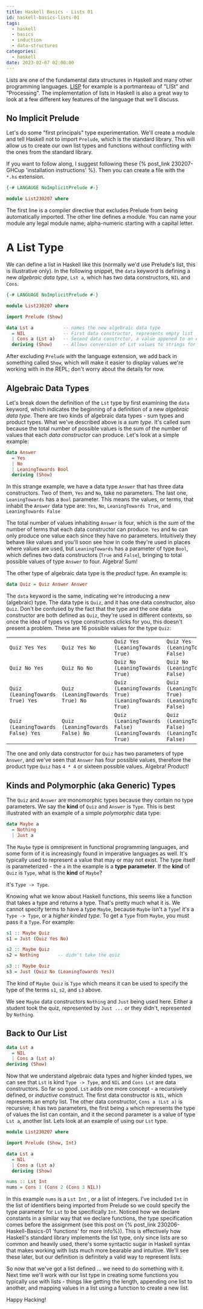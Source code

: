 ```yaml
---
title: Haskell Basics - Lists 01
id: haskell-basics-lists-01
tags:
  - haskell
  - basics
  - induction
  - data-structures
categories:
  - haskell
date: 2023-02-07 02:00:00
---
```


Lists are one of the fundamental data structures in Haskell and many other programming languages. [LISP](https://en.wikipedia.org/wiki/Lisp_(programming_language)) for example is a portmanteau of "LISt" and "Processing". The implementation of lists in Haskell is also a great way to look at a few different key features of the language that we'll discuss.

## No Implicit Prelude
Let's do some "first principals" type experimentation. We'll create a module and tell Haskell not to import `Prelude`, which is the standard library. This will allow us to create our own list types and functions without conflicting with the ones from the standard library. 

If you want to follow along, I suggest following these {% post_link 230207-GHCup 'installation instructions' %}. Then you can create a file with the `*.hs` extension.

```haskell
{-# LANGAUGE NoImplicitPrelude #-}

module List230207 where
```

The first line is a compiler directive that excludes Prelude from being automatically imported. The other line defines a module. You can name your module any legal module name; alpha-numeric starting with a capital letter.

# A List Type
We can define a list in Haskell like this (normally we'd use Prelude's list, this is illustrative only). In the following snippet, the `data` keyword is defining a new *algebraic data type*, `Lst a`, which has two data constructors, `NIL` and `Cons`.

```haskell The Lst Type
{-# LANGUAGE NoImplicitPrelude #-}

module List230207 where

import Prelude (Show)

data Lst a           -- names the new algebraic data type
  = NIL              -- First data constructor, represents empty list
  | Cons a (Lst a)   -- Second data constrctor, a value appened to an existing list
  deriving (Show)    -- Allows conversion of Lst values to strings for display
```

After excluding `Prelude` with the language extension, we add back in something called `Show`, which will make it easier to display values we're working with in the REPL; don't worry about the details for now.

## Algebraic Data Types
Let's break down the definition of the `Lst` type by first examining the `data` keyword, which indicates the beginning of a definition of a new _algebraic data type_. There are two kinds of algebraic data types - sum types and product types. What we've described above is a _sum type_. It's called sum because the total number of possible values is the sum of the number of values that each _data constructor_ can produce. Let's look at a simple example:

```haskell Example Algebraic data type
data Answer 
  = Yes 
  | No 
  | LeaningTowards Bool
  deriving (Show)
```

In this strange example, we have a data type `Answer` that has three data constructors. Two of them, `Yes` and `No`, take no parameters. The last one, `LeaningTowards` has a `Bool` parameter. This means the values, or terms, that inhabit the `Answer` data type are:
`Yes`,  `No`,  `LeaningTowards True`, and `LeaningTowards False`

The total number of values inhabiting `Answer` is four, which is the _sum_ of the number of terms that each data constructor can produce. `Yes` and `No` can only produce one value each since they have no parameters. Intuitively they behave like values and you'll soon see how in code they're used in places where values are used, but `LeaningTowards` has a parameter of type `Bool`, which defines two data constructors (`True` and `False`), bringing to total possible values of type `Answer` to four. Algebra! Sum!

The other type of algebraic data type is the _product_ type. An example is:
```haskell
data Quiz = Quiz Answer Answer
```

The `data` keyword is the same, indicating we're introducing a new (algebraic) type. The data type is `Quiz`, and it has one data constructor, also `Quiz`. Don't be confused by the fact that the type and the one data constructor are both defined as `Quiz`, they're used in different contexts, so once the idea of types vs type constructors clicks for you, this doesn't present a problem. These are 16 possible values for the type `Quiz`:

| | | | |
|-|-|-|-|
| `Quiz Yes Yes` | `Quiz Yes No` | `Quiz Yes (LeaningTowards True)` | `Quiz Yes (LeaningTowards False)` |
| `Quiz No Yes`  | `Quiz No No`  | `Quiz No (LeaningTowards True)`  | `Quiz No (LeaningTowards False)`  |
| `Quiz (LeaningTowards True) Yes`  | `Quiz (LeaningTowards True) No`  | `Quiz (LeaningTowards True) (LeaningTowards True)`  | `Quiz (LeaningTowards True) (LeaningTowards False)`  |
| `Quiz (LeaningTowards False) Yes`  | `Quiz (LeaningTowards False) No`  | `Quiz (LeaningTowards False) (LeaningTowards True)`  | `Quiz (LeaningTowards False) (LeaningTowards False)`  |

The one and only data constructor for `Quiz` has two parameters of type `Answer`, and we've seen that `Answer` has four possible values, therefore the product type `Quiz` has `4 * 4` or sixteen possible values. Algebra! Product!

## Kinds and Polymorphic (aka Generic) Types
The `Quiz` and `Answer` are monomorphic types because they contain no type parameters. We say the **kind** of `Quiz` and `Answer` is `Type`. This is best illustrated with an example of a simple _polymorphic_ data type:
```haskell the unbiquitous Maybe type
data Maybe a
  = Nothing
  | Just a
```

The `Maybe` type is omnipresent in functional programming languages, and some form of it is increasingly found in imperative languages as well. It's typically used to represent a value that may or may not exist. The type itself is parameterized - the `a` in the example is a **type parameter**. If the **kind** of `Quiz` is `Type`, what is the **kind** of `Maybe`? 

it's `Type -> Type`. 

Knowing what we know about Haskell functions, this seems like a function that takes a type and returns a type. That's pretty much what it is. We cannot specify terms to have a type `Maybe`, because `Maybe` isn't a `Type`! it's a `Type -> Type`, or a _higher kinded type_. To get a `Type` from `Maybe`, you must pass it a `Type`. For example:
```haskell student quiz results
s1 :: Maybe Quiz
s1 = Just (Quiz Yes No)

s2 :: Maybe Quiz
s2 = Nothing       -- didn't take the quiz

s3 :: Maybe Quiz
s3 = Just (Quiz No (LeaningTowards Yes))
```

The kind of `Maybe Quiz` is `Type` which means it can be used to specify the type of the terms `s1`, `s2`, and `s3` above.

We see `Maybe` data constructors `Nothing` and `Just` being used here. Either a student took the quiz, represented by `Just ...` or they didn't, represented by `Nothing`. 

## Back to Our List
```haskell
data Lst a
  = NIL
  | Cons a (Lst a)
deriving (Show)
```

Now that we understand algebraic data types and higher kinded types, we can see that `Lst`  is kind `Type -> Type`,  and `NIL` and `Cons Lst` are data constructors. So far so good.  `Lst` adds one more concept - a recursively defined, or _inductive_ construct. The first data constructor is `NIL`, which represents an empty list. The other data constructor, `Cons a (Lst a)` is recursive; it has two parameters, the first being `a` which represents the type of values the list can contain, and it the second parameter is a value of type `Lst a`, another list. Lets look at an example of using our `Lst` type.
```haskell Lst Example
module List230207 where

import Prelude (Show, Int)

data Lst a
  = NIL
  | Cons a (Lst a)
  deriving (Show)

nums :: Lst Int
nums = Cons 1 (Cons 2 (Cons 3 NIL))
```

In this example `nums` is a `Lst Int` , or a list of integers. I've included `Int` in the list of identifiers being imported from Prelude so we could specify the type parameter for `Lst`  to be specifically `Int`.  Noticed how we declare constants in a similar way that we declare functions, the type specification comes before the assignment (see this post on {% post_link 230206-Haskell-Basics-01 'functions' for more info%}). This is effectively how Haskell's standard library implements the list type, only since lists are so common and heavily used, there's some syntactic sugar in Haskell syntax that makes working with lists much more bearable and intuitive. We'll see these later, but our definition is definitely a valid way to represent lists.

So now that we've got a list defined ... we need to do something with it. Next time we'll work with our list type in creating some functions you typically use with lists - things like getting the length, appending one list to another, and mapping values in a list using a function to create a new list.

Happy Hacking!
